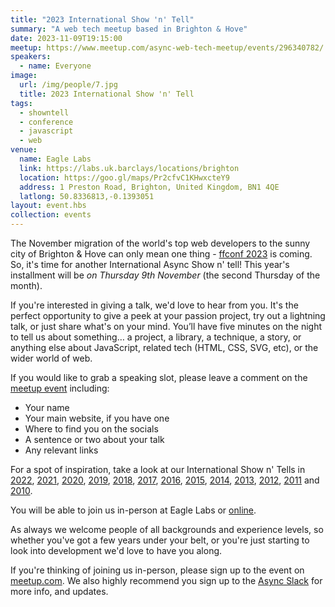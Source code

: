 ```yaml
---
title: "2023 International Show 'n' Tell"
summary: "A web tech meetup based in Brighton & Hove"
date: 2023-11-09T19:15:00
meetup: https://www.meetup.com/async-web-tech-meetup/events/296340782/
speakers:
  - name: Everyone
image:
  url: /img/people/7.jpg
  title: 2023 International Show 'n' Tell
tags:
  - showntell
  - conference
  - javascript
  - web
venue:
  name: Eagle Labs
  link: https://labs.uk.barclays/locations/brighton
  location: https://goo.gl/maps/Pr2cfvC1KHwxcteY9
  address: 1 Preston Road, Brighton, United Kingdom, BN1 4QE
  latlong: 50.8336813,-0.1393051
layout: event.hbs
collection: events
---
```


The November migration of the world's top web developers to the sunny city of Brighton & Hove can only mean one thing - [ffconf 2023](https://2023.ffconf.org/) is coming. So, it's time for another International Async Show n' tell! This year's installment will be _on Thursday 9th November_ (the second Thursday of the month).

If you're interested in giving a talk, we'd love to hear from you. It's the perfect opportunity to give a peek at your passion project, try out a lightning talk, or just share what's on your mind. You’ll have five minutes on the night to tell us about something… a project, a library, a technique, a story, or anything else about JavaScript, related tech (HTML, CSS, SVG, etc), or the wider world of web.

If you would like to grab a speaking slot, please leave a comment on the [meetup event][meetup] including:

- Your name
- Your main website, if you have one
- Where to find you on the socials
- A sentence or two about your talk
- Any relevant links

For a spot of inspiration, take a look at our International Show n' Tells in [2022][showntell-2022], [2021][showntell-2021], [2020][showntell-2020], [2019][showntell-2019], [2018][showntell-2018], [2017][showntell-2017], [2016][showntell-2016], [2015][showntell-2015], [2014][showntell-2014], [2013][showntell-2013], [2012][showntell-2012], [2011][showntell-2011] and [2010][showntell-2010].

You will be able to join us in-person at Eagle Labs or [online](https://www.youtube.com/watch?v=rmU6nHP0ZKA).

As always we welcome people of all backgrounds and experience levels, so whether you've got a few years under your belt, or you're just starting to look into development we'd love to have you along.

If you're thinking of joining us in-person, please sign up to the event on [meetup.com][meetup]. We also highly recommend you sign up to the [Async Slack](https://join.slack.com/t/asyncjs/shared_invite/zt-1aguxx86q-XjF_yWcFoJ8fyYYzoqgDaQ) for more info, and updates.

[showntell-2010]: http://asyncjs.com/showntell3/
[showntell-2011]: http://asyncjs.com/international2011/
[showntell-2012]: http://asyncjs.com/showntell-2012/
[showntell-2013]: http://asyncjs.com/showntell-2013/
[showntell-2014]: http://asyncjs.com/showntell-2014/
[showntell-2015]: http://asyncjs.com/showntell-2015/
[showntell-2016]: https://asyncjs.com/international-show-n-tell-2016/
[showntell-2017]: https://asyncjs.com/international-show-n-tell-2017/
[showntell-2018]: https://asyncjs.com/international-show-n-tell-2018/
[showntell-2019]: https://asyncjs.com/international-show-n-tell-2019/
[showntell-2020]: https://www.meetup.com/async-web-tech-meetup/events/271442327/
[showntell-2021]: https://www.meetup.com/async-web-tech-meetup/events/281637443/
[showntell-2022]: https://www.meetup.com/async-web-tech-meetup/events/289172125/
[meetup]: https://www.meetup.com/async-web-tech-meetup/events/296340782/
